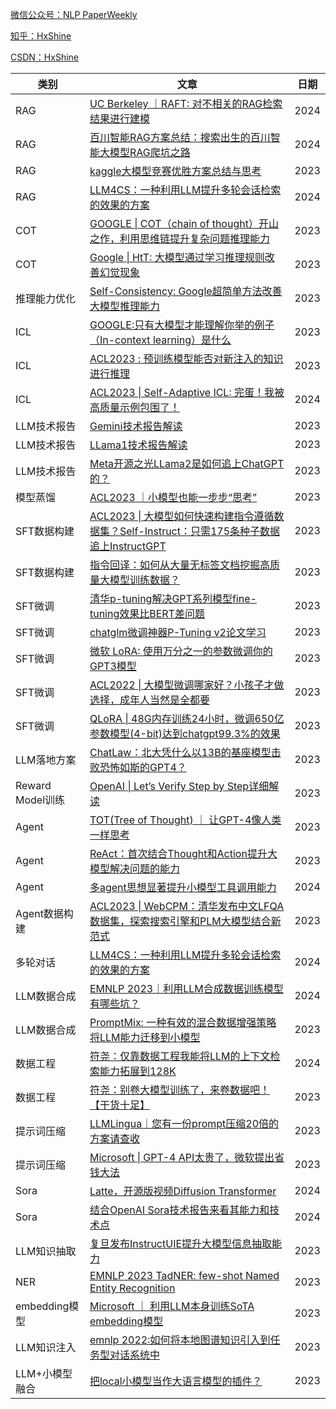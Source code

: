 [微信公众号：NLP PaperWeekly](https://raw.githubusercontent.com/hflyzju/blog-img/main/image-20240511140641350.png)

[知乎：HxShine](https://www.zhihu.com/people/hu-xiang-67-61/posts)

[CSDN：HxShine](https://blog.csdn.net/qq_16949707)

| 类别             | 文章                                                         | 日期 |
| ---------------- | ------------------------------------------------------------ | ---- |
| RAG              | [UC Berkeley ｜RAFT: 对不相关的RAG检索结果进行建模](https://mp.weixin.qq.com/s?__biz=Mzg3Njk2NTc4Mw==&mid=2247484667&idx=1&sn=81e6f62bf42c4e4b51aade5f1a4295a8&chksm=cf2b7e03f85cf7151ed37c381dd49fe648014176b468534d07f86fbfad9306ee6e1102fb9a72&token=347564426&lang=zh_CN#rd) | 2024 |
| RAG              | [百川智能RAG方案总结：搜索出生的百川智能大模型RAG爬坑之路](https://mp.weixin.qq.com/s?__biz=Mzg3Njk2NTc4Mw==&mid=2247484382&idx=1&sn=659b1582ddb11307c9dfc0cee87bb2a3&chksm=cf2b7926f85cf030000d3550b9776c4093f094863b5ae925f9764f714337f484f2f336a4eeba&token=347564426&lang=zh_CN#rd) | 2024 |
| RAG              | [kaggle大模型竞赛优胜方案总结与思考](https://mp.weixin.qq.com/s?__biz=Mzg3Njk2NTc4Mw==&mid=2247484250&idx=1&sn=9c696b30923392a5e99a7648ca0c763b&chksm=cf2b79a2f85cf0b42362f216663e94793a8dc729a8529ea17ca2cf31635903b2af5344afee19&token=347564426&lang=zh_CN#rd) | 2023 |
| RAG              | [LLM4CS：一种利用LLM提升多轮会话检索的效果的方案](https://mp.weixin.qq.com/s?__biz=Mzg3Njk2NTc4Mw==&mid=2247484736&idx=1&sn=31e4a8b8113e31fbee1d9613b3ae48dd&chksm=cf2b7fb8f85cf6aebcdda8be8579bde0ab2546b9c04e52172a49d9600401be9fb7759b9d5d03#rd) | 2024 |
| COT              | [GOOGLE \| COT（chain of thought）开山之作，利用思维链提升复杂问题推理能力](https://mp.weixin.qq.com/s?__biz=Mzg3Njk2NTc4Mw==&mid=2247483895&idx=1&sn=33ab2fe70af404d528f0771ae5416c87&chksm=cf2b7b0ff85cf21928bba2205f9a3b61b44486bda55947f9f6f2891a4bf6d1b3787cfbf523e5&token=347564426&lang=zh_CN#rd) | 2023 |
| COT              | [Google \| HtT: 大模型通过学习推理规则改善幻觉现象](https://mp.weixin.qq.com/s?__biz=Mzg3Njk2NTc4Mw==&mid=2247484287&idx=2&sn=0704d99691a0f9fa9eacfb66faea9583&chksm=cf2b7987f85cf091b6f38dd53fbab51f96f1799a4108e39b34f320e172bb8ea5ea7a0aa02b63&token=347564426&lang=zh_CN#rd) | 2023 |
| 推理能力优化     | [Self-Consistency: Google超简单方法改善大模型推理能力](https://mp.weixin.qq.com/s?__biz=Mzg3Njk2NTc4Mw==&mid=2247483973&idx=1&sn=09c74bf28f60a68612c8ccb3321cc616&chksm=cf2b78bdf85cf1abd5da147ac74ec9591a29ab91adf6ce149d71e97f7106d44085a2abb4195f&token=347564426&lang=zh_CN#rd) | 2023 |
| ICL              | [GOOGLE:只有大模型才能理解你举的例子（In-context learning）是什么](https://mp.weixin.qq.com/s?__biz=Mzg3Njk2NTc4Mw==&mid=2247483761&idx=1&sn=bc4cd2de106578b6781b051a85490d97&chksm=cf2b7b89f85cf29fbae68843a535078ae212ca52c97e04f1dcdaadf917eee89a4fa4ec1b158d&token=347564426&lang=zh_CN#rd) | 2023 |
| ICL              | [ACL2023 : 预训练模型能否对新注入的知识进行推理](https://mp.weixin.qq.com/s?__biz=Mzg3Njk2NTc4Mw==&mid=2247483749&idx=1&sn=c3a9b21f4137e03ffeebce48070a5596&chksm=cf2b7b9df85cf28b8b4322ec8146846c2eac07e57f61a09e6b636887e842e175c4739421b46a&token=347564426&lang=zh_CN#rd) | 2023 |
| ICL              | [ACL2023 \| Self-Adaptive ICL: 完蛋！我被高质量示例包围了！](https://mp.weixin.qq.com/s?__biz=Mzg3Njk2NTc4Mw==&mid=2247484337&idx=3&sn=789ebdcf5b6839d4cdd7347f7f0bddbe&chksm=cf2b7949f85cf05ff6d994bf91359b3a1ff82dee29923a72b18665f42105b89f7715b6cf36a2&token=347564426&lang=zh_CN#rd) | 2024 |
| LLM技术报告      | [Gemini技术报告解读](https://mp.weixin.qq.com/s?__biz=Mzg3Njk2NTc4Mw==&mid=2247484364&idx=1&sn=e5a7647c65f41f420b78c343b3fbb19d&chksm=cf2b7934f85cf0221029ef1cf4311fda388117baf901a41484de0921291100fe49a13d408d5f&token=347564426&lang=zh_CN#rd) | 2023 |
| LLM技术报告      | [LLama1技术报告解读](https://mp.weixin.qq.com/s?__biz=Mzg3Njk2NTc4Mw==&mid=2247484143&idx=1&sn=5379d35aac6f973d0af84e4a00711b9a&chksm=cf2b7817f85cf101e84ad8fdaad2629bae384ba0bf31adf3686603fffec586defcf95d232c9a&token=347564426&lang=zh_CN#rd) | 2023 |
| LLM技术报告      | [Meta开源之光LLama2是如何追上ChatGPT的？](https://mp.weixin.qq.com/s?__biz=Mzg3Njk2NTc4Mw==&mid=2247484191&idx=1&sn=6a27e9448192b42fff2ed78a6ed526b1&chksm=cf2b79e7f85cf0f1765cacb6fdf84c13822ecd8cfaf8537907b6eafdd9dec7ca38395b295f50&token=347564426&lang=zh_CN#rd) | 2023 |
| 模型蒸馏         | [ACL2023 ｜小模型也能一步步“思考”](https://mp.weixin.qq.com/s?__biz=Mzg3Njk2NTc4Mw==&mid=2247484287&idx=1&sn=f5bd6b334529ee20776dff777d215a36&chksm=cf2b7987f85cf0913fba3a943548cad80181b545853779130a830e599b62312f3e673cb4b0c1&token=347564426&lang=zh_CN#rd) | 2023 |
| SFT数据构建      | [ACL2023 \| 大模型如何快速构建指令遵循数据集？Self-Instruct：只需175条种子数据追上InstructGPT](https://mp.weixin.qq.com/s?__biz=Mzg3Njk2NTc4Mw==&mid=2247483933&idx=1&sn=b57e449230e1548b432fa43efe388c7c&chksm=cf2b78e5f85cf1f31d0f915ae08e07fd454724d9a6a11aea2bd8fb0e8921944990229f369f97&token=347564426&lang=zh_CN#rd) | 2023 |
| SFT数据构建      | [指令回译：如何从大量无标签文档挖掘高质量大模型训练数据？](https://mp.weixin.qq.com/s?__biz=Mzg3Njk2NTc4Mw==&mid=2247484212&idx=1&sn=78d38ec9feb47289d7cf6816871db5ef&chksm=cf2b79ccf85cf0da6787d22487dd885e6f5030f6e2913bc948b14a3a9ecbe9a76ee8d94cf939&token=347564426&lang=zh_CN#rd) | 2023 |
| SFT微调          | [清华p-tuning解决GPT系列模型fine-tuning效果比BERT差问题](https://mp.weixin.qq.com/s?__biz=Mzg3Njk2NTc4Mw==&mid=2247483801&idx=1&sn=e42f1fa8233aca3fa03af0a44bb73f74&chksm=cf2b7b61f85cf27795385e70b53c1a694dd4ae50ead0912776de0cbbc75bb64d210bee3bc5a8&token=347564426&lang=zh_CN#rd) | 2023 |
| SFT微调          | [chatglm微调神器P-Tuning v2论文学习](https://mp.weixin.qq.com/s?__biz=Mzg3Njk2NTc4Mw==&mid=2247483771&idx=1&sn=c216b43c3f3716e78f196fd1c579dc68&chksm=cf2b7b83f85cf295cb6be3ddc975c5b6a269bac6b78a3e549b983a59aabf7b094a090445e508&token=347564426&lang=zh_CN#rd) | 2023 |
| SFT微调          | [微软 LoRA: 使用万分之一的参数微调你的GPT3模型](https://mp.weixin.qq.com/s?__biz=Mzg3Njk2NTc4Mw==&mid=2247483813&idx=1&sn=c0166d4f023063a0c25fbb761b725298&chksm=cf2b7b5df85cf24b2223c0937534fa2b753eccab34dbef174fd6e9b54ee0d385a523e0f09cb9&token=347564426&lang=zh_CN#rd) | 2023 |
| SFT微调          | [ACL2022 \| 大模型微调哪家好？小孩子才做选择，成年人当然是全都要](https://mp.weixin.qq.com/s?__biz=Mzg3Njk2NTc4Mw==&mid=2247483827&idx=1&sn=dfa120b30ce689ae88f2c42bf76c58f7&chksm=cf2b7b4bf85cf25da24eccbf633047c2c60315600a0d157e58731e8d55c22294d0a1862ccae2&token=347564426&lang=zh_CN#rd) | 2023 |
| SFT微调          | [QLoRA \| 48G内存训练24小时，微调650亿参数模型(4-bit)达到chatgpt99.3%的效果](https://mp.weixin.qq.com/s?__biz=Mzg3Njk2NTc4Mw==&mid=2247483869&idx=1&sn=a2bd2aa21c8056af2ec3cb39ee282fbe&chksm=cf2b7b25f85cf233382c37e64d8d37ccda2f2dc111fee0c3478c74f126737f816d79c05f6d3a&token=347564426&lang=zh_CN#rd) | 2023 |
| LLM落地方案      | [ChatLaw：北大凭什么以13B的基座模型击败恐怖如斯的GPT4？](https://mp.weixin.qq.com/s?__biz=Mzg3Njk2NTc4Mw==&mid=2247484025&idx=1&sn=be46aa4eb439bb4c967e67255f6ad180&chksm=cf2b7881f85cf1977f0de5166d0ef76a0b1484619eb92de3f03e95c57823c13dd7791374dd61&token=347564426&lang=zh_CN#rd) | 2023 |
| Reward Model训练 | [OpenAI \| Let’s Verify Step by Step详细解读](https://mp.weixin.qq.com/s?__biz=Mzg3Njk2NTc4Mw==&mid=2247484337&idx=2&sn=e1fd4baf36d8f9a18cd8e4f049b8d822&chksm=cf2b7949f85cf05f6af461fb5c53a1601d198d58525fc61e0a6ffe7e4912c597768235f28f61&token=347564426&lang=zh_CN#rd) | 2023 |
| Agent            | [TOT(Tree of Thought) ｜ 让GPT-4像人类一样思考](https://mp.weixin.qq.com/s?__biz=Mzg3Njk2NTc4Mw==&mid=2247483949&idx=1&sn=673c778954b767834e1a5155c5d445f5&chksm=cf2b78d5f85cf1c3d6f47088888f19879fd89c9c30fd72848cfdf33ed922a03c327ccb2cca1e&token=347564426&lang=zh_CN#rd) | 2023 |
| Agent            | [ReAct：首次结合Thought和Action提升大模型解决问题的能力](https://mp.weixin.qq.com/s?__biz=Mzg3Njk2NTc4Mw==&mid=2247483986&idx=1&sn=19da7ff92807d4fc1a7459266134ecf8&chksm=cf2b78aaf85cf1bc449984f83468a8736b350e8f3f48597c3e892476b1da3382ea7d7d741fac&token=347564426&lang=zh_CN#rd) | 2023 |
| Agent            | [多agent思想显著提升小模型工具调用能力](https://mp.weixin.qq.com/s?__biz=Mzg3Njk2NTc4Mw==&mid=2247484678&idx=1&sn=184273aba27cb840c22cdd2a62746165&chksm=cf2b7ffef85cf6e82b953561d26786a9e3f84c5898db063e8a8c9b29a53b17ea1fca6ae252c3&token=347564426&lang=zh_CN#rd) | 2024 |
| Agent数据构建    | [ACL2023 \| WebCPM：清华发布中文LFQA 数据集，探索搜索引擎和PLM大模型结合新范式](https://mp.weixin.qq.com/s?__biz=Mzg3Njk2NTc4Mw==&mid=2247483913&idx=1&sn=7bbe8ea2dd5aa0da1d2849a5327839f5&chksm=cf2b78f1f85cf1e77a39d9e745d16cdad012db4d46710ed1873df4026455e40fe807807a5f98&token=347564426&lang=zh_CN#rd) | 2023 |
| 多轮对话         | [LLM4CS：一种利用LLM提升多轮会话检索的效果的方案](https://mp.weixin.qq.com/s?__biz=Mzg3Njk2NTc4Mw==&mid=2247484736&idx=1&sn=31e4a8b8113e31fbee1d9613b3ae48dd&chksm=cf2b7fb8f85cf6aebcdda8be8579bde0ab2546b9c04e52172a49d9600401be9fb7759b9d5d03#rd) | 2024 |
| LLM数据合成      | [EMNLP 2023｜利用LLM合成数据训练模型有哪些坑？](https://mp.weixin.qq.com/s?__biz=Mzg3Njk2NTc4Mw==&mid=2247484648&idx=1&sn=c686b4d4c3b91cfa03204dd8afdda3bb&chksm=cf2b7e10f85cf706a4fce6353631b944076cd858a041560c526aa391b6a7048f51d322a8ffa3&token=347564426&lang=zh_CN#rd) | 2024 |
| LLM数据合成      | [PromptMix: 一种有效的混合数据增强策略将LLM能力迁移到小模型](https://mp.weixin.qq.com/s?__biz=Mzg3Njk2NTc4Mw==&mid=2247484638&idx=3&sn=b0576252f2acd87b5018da1c79d82de9&chksm=cf2b7e26f85cf730ce04206ac4188a774a15a250b0d5968aff02c03a5f396398be1da0f3704f&token=347564426&lang=zh_CN#rd) | 2023 |
| 数据工程         | [符尧：仅靠数据工程我能将LLM的上下文检索能力拓展到128K](https://mp.weixin.qq.com/s?__biz=Mzg3Njk2NTc4Mw==&mid=2247484638&idx=2&sn=70af64fda6bb9d8c97f356cb0485f6c5&chksm=cf2b7e26f85cf7300dcc51d70b78c2ddd75d9bbe3faa4d5ea7a81e4e8de7a5ed4b7753ea5ca4&token=347564426&lang=zh_CN#rd) | 2024 |
| 数据工程         | [符尧：别卷大模型训练了，来卷数据吧！【干货十足】](https://mp.weixin.qq.com/s?__biz=Mzg3Njk2NTc4Mw==&mid=2247484224&idx=1&sn=195522dea690ac08d366ea4fe52268b3&chksm=cf2b79b8f85cf0ae585c350266a20d7505aaef9a96b8e63df34f5e40365b13e6a02c6f6fb876&token=347564426&lang=zh_CN#rd) | 2023 |
| 提示词压缩       | [LLMLingua｜您有一份prompt压缩20倍的方案请查收](https://mp.weixin.qq.com/s?__biz=Mzg3Njk2NTc4Mw==&mid=2247484638&idx=4&sn=5cfd6c0cd2e0a76779347857e844cb0a&chksm=cf2b7e26f85cf7308c2add408920f24150198562f709af890aee6aa40f94602d6edaa0f7d00e&token=347564426&lang=zh_CN#rd) | 2023 |
| 提示词压缩       | [Microsoft \| GPT-4 API太贵了，微软提出省钱大法](https://mp.weixin.qq.com/s?__biz=Mzg3Njk2NTc4Mw==&mid=2247484238&idx=1&sn=87a901221d010ffaf0cdfe7f3a6e3c64&chksm=cf2b79b6f85cf0a02848dd24212512d750601db0845115382dbc00828c891deb1c10c7177399&token=347564426&lang=zh_CN#rd) | 2023 |
| Sora             | [Latte，开源版视频Diffusion Transformer](https://mp.weixin.qq.com/s?__biz=Mzg3Njk2NTc4Mw==&mid=2247484590&idx=1&sn=a2e58bc595d82cd736d2cd01a734e643&chksm=cf2b7e56f85cf7407f93af14d8a2f9cf96ebee2c25fe9477a3bb18702595b25406e6ebd768e2&token=347564426&lang=zh_CN#rd) | 2024 |
| Sora             | [结合OpenAI Sora技术报告来看其能力和技术点](https://mp.weixin.qq.com/s?__biz=Mzg3Njk2NTc4Mw==&mid=2247484519&idx=1&sn=3823f591658d1731518d45edc6ce20d8&chksm=cf2b7e9ff85cf7894084fa443a22b29a8abcbaeaa8b70b500e6d0adf52c32d042985fd77e502&token=347564426&lang=zh_CN#rd) | 2024 |
| LLM知识抽取      | [复旦发布InstructUIE提升大模型信息抽取能力](https://mp.weixin.qq.com/s?__biz=Mzg3Njk2NTc4Mw==&mid=2247484107&idx=1&sn=23cc38347ec79fc25863f6aa9824c952&chksm=cf2b7833f85cf125e9d1b655430eac546b088e7a5a07c54ad2a7a603b4fe0f4d38bec4610363&token=347564426&lang=zh_CN#rd) | 2023 |
| NER              | [EMNLP 2023 TadNER: few-shot Named Entity Recognition](https://mp.weixin.qq.com/s?__biz=Mzg3Njk2NTc4Mw==&mid=2247484425&idx=1&sn=4386705d02e40a45f489d423331e4f23&chksm=cf2b7ef1f85cf7e73b09ea767d776f424088cfb227a6c50e6f2ca42d0faaa5d30bdc9746128d&token=347564426&lang=zh_CN#rd) | 2023 |
| embedding模型    | [Microsoft ｜ 利用LLM本身训练SoTA embedding模型](https://mp.weixin.qq.com/s?__biz=Mzg3Njk2NTc4Mw==&mid=2247484402&idx=1&sn=1ce3f82aa417a2563173bf7790a3ff77&chksm=cf2b790af85cf01c9b5d37302bcdab116e65405d755fb2ed2a4774b4cfab9b7bb3f3ed70c98f&token=347564426&lang=zh_CN#rd) | 2023 |
| LLM知识注入      | [emnlp 2022:如何将本地图谱知识引入到任务型对话系统中](https://mp.weixin.qq.com/s?__biz=Mzg3Njk2NTc4Mw==&mid=2247483740&idx=1&sn=4581d87836ae33296db6a6b809a6eeb7&chksm=cf2b7ba4f85cf2b2a3e6f56e42f07c57c5d49a4c7826cf681d92f83136330bf7fdb195acd7a4&token=347564426&lang=zh_CN#rd) | 2023 |
| LLM+小模型融合   | [把local小模型当作大语言模型的插件？](https://mp.weixin.qq.com/s?__biz=Mzg3Njk2NTc4Mw==&mid=2247483791&idx=1&sn=5a171649fefdcb51dd13b1278c972462&chksm=cf2b7b77f85cf261cebedc377819d6a7acc0c759aee9546acd6b9c5de8ecc338dadd61ae1baf&token=347564426&lang=zh_CN#rd) | 2023 |

